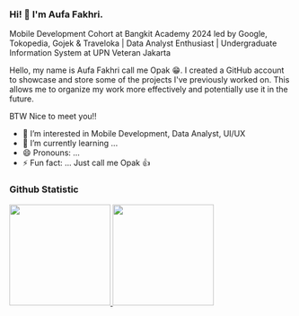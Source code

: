 ### Hi! 👋 I'm Aufa Fakhri.
Mobile Development Cohort at Bangkit Academy 2024 led by Google, Tokopedia, Gojek & Traveloka | Data Analyst Enthusiast | Undergraduate Information System at UPN Veteran Jakarta

Hello, my name is Aufa Fakhri call me Opak 😁. I created a GitHub account to showcase and store some of the projects I've previously worked on. This allows me to organize my work more effectively and potentially use it in the future. 

BTW Nice to meet you!!

- 👀 I’m interested in Mobile Development, Data Analyst, UI/UX
- 🌱 I’m currently learning ...
- 😄 Pronouns: ...
- ⚡ Fun fact: ... Just call me Opak 👍

### Github Statistic
<p align="left">
<a href="https://github.com/opakpakri">
  <img height="180em" src="https://github-readme-stats-eight-theta.vercel.app/api?username=penuliscode&show_icons=true&theme=algolia&include_all_commits=true&count_private=true"/>
  <img height="180em" src="https://github-readme-stats-eight-theta.vercel.app/api/top-langs/?username=penuliscode&layout=compact&theme=algolia"/>
</a>
</p>

